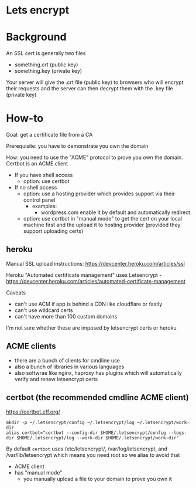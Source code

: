 # Lets encrypt

# Background

An SSL cert is generally two files

- something.crt (public key)
- something.key (private key)

Your server will give the .crt file (public key) to browsers who will encrypt
their requests and the server can then decrypt them with the .key file (private
key)

# How-to

Goal: get a certificate file from a CA

Prerequisite: you have to demonstrate you own the domain

How: you need to use the "ACME" protocol to prove you own the domain. Certbot is
an ACME client

- If you have shell access
    - option: use certbot
- If no shell access
    - option: use a hosting provider which provides support via their control
      panel
        - examples:
            - wordpress.com enable it by default and automatically redirect
    - option: use certbot in "manual mode" to get the cert on your local machine
      first and the upload it to hosting provider (provided they support
      uploading certs)

## heroku

Manual SSL upload instructions: https://devcenter.heroku.com/articles/ssl

Heroku "Automated certificate management" uses Letsencrypt -
https://devcenter.heroku.com/articles/automated-certificate-management

Caveats

- can't use ACM if app is behind a CDN like cloudflare or fastly
- can't use wildcard certs
- can't have more than 100 custom domains

I'm not sure whether these are imposed by letsencrypt certs or heroku

## ACME clients

- there are a bunch of clients for cmdline use
- also a bunch of libraries in various languages
- also softwrae like nginx, haproxy has plugins which will automatically verify
  and renew letsencrypt certs

## certbot (the recommended cmdline ACME client)

https://certbot.eff.org/

```
mkdir -p ~/.letsencrypt/config ~/.letsencrypt/log ~/.letsencrypt/work-dir
alias certbot="certbot --config-dir $HOME/.letsencrypt/config --logs-dir $HOME/.letsencrypt/log --work-dir $HOME/.letsencrypt/work-dir"
```

By default `certbot` uses /etc/letsencrypt/, /var/log/letsencrypt, and
/var/lib/letsencrypt which means you need root so we alias to avoid that

- ACME client
- has "manual mode"
    - you manually upload a file to your domain to prove you own it
